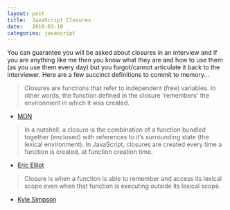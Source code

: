 ```yaml
---
layout: post
title:  JavaScript Closures
date:   2016-03-10
categories: javascript
---
```


You can guarantee you will be asked about closures in an interview and if you are anything like me then you know what they are and how to use them (as you use them every day) but you forgot/cannot articulate it back to the interviewer. Here are a few succinct definitions to commit to memory...


> Closures are functions that refer to independent (free) variables. In other words, the function defined in the closure 'remembers' the environment in which it was created.
- [MDN](https://developer.mozilla.org/en/docs/Web/JavaScript/Closures)

> In a nutshell, a closure is the combination of a function bundled together (enclosed) with references to it’s surrounding state (the lexical environment). In JavaScript, closures are created every time a function is created, at function creation time.
- [Eric Elliot](https://medium.com/javascript-scene/master-the-javascript-interview-what-is-a-closure-b2f0d2152b36#.b5xs2c1kj)

> Closure is when a function is able to remember and access its lexical scope even when that function is executing outside its lexical scope.
- [Kyle Simpson](https://github.com/getify/You-Dont-Know-JS/blob/master/scope%20&%20closures/ch5.md)